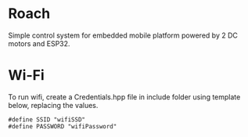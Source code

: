 # Roach
Simple control system for embedded mobile platform powered by 2 DC motors and ESP32.

# Wi-Fi
To run wifi, create a Credentials.hpp file in include folder using template below, replacing the values.
```
#define SSID "wifiSSD"
#define PASSWORD "wifiPassword"
```
